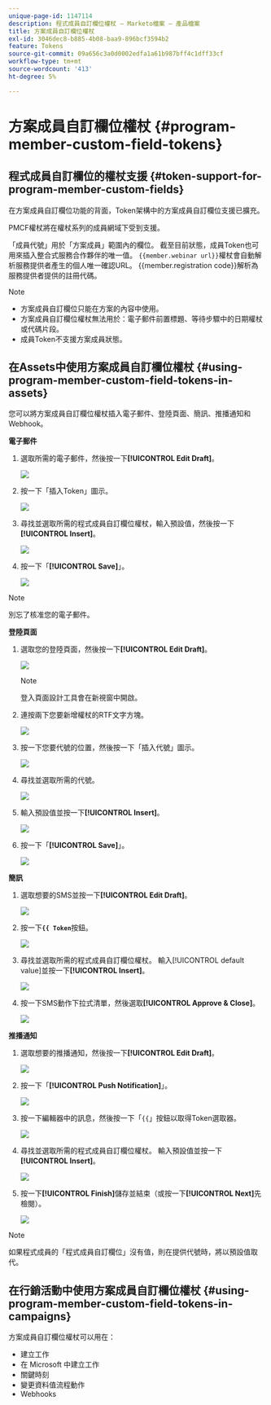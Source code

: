 ```yaml
---
unique-page-id: 1147114
description: 程式成員自訂欄位權杖 — Marketo檔案 — 產品檔案
title: 方案成員自訂欄位權杖
exl-id: 3046dec8-b885-4b08-baa9-896bcf3594b2
feature: Tokens
source-git-commit: 09a656c3a0d0002edfa1a61b987bff4c1dff33cf
workflow-type: tm+mt
source-wordcount: '413'
ht-degree: 5%

---
```


# 方案成員自訂欄位權杖 {#program-member-custom-field-tokens}

## 程式成員自訂欄位的權杖支援 {#token-support-for-program-member-custom-fields}

在方案成員自訂欄位功能的背面，Token架構中的方案成員自訂欄位支援已擴充。

PMCF權杖將在權杖系列的成員網域下受到支援。

「成員代號」用於「方案成員」範圍內的欄位。 截至目前狀態，成員Token也可用來插入整合式服務合作夥伴的唯一值。 `{{member.webinar url}}`權杖會自動解析服務提供者產生的個人唯一確認URL。 {{member.registration code}}解析為服務提供者提供的註冊代碼。

>[!NOTE]
>
>* 方案成員自訂欄位只能在方案的內容中使用。
>* 方案成員自訂欄位權杖無法用於：電子郵件前置標題、等待步驟中的日期權杖或代碼片段。
>* 成員Token不支援方案成員狀態。

## 在Assets中使用方案成員自訂欄位權杖 {#using-program-member-custom-field-tokens-in-assets}

您可以將方案成員自訂欄位權杖插入電子郵件、登陸頁面、簡訊、推播通知和Webhook。

**電子郵件**

1. 選取所需的電子郵件，然後按一下&#x200B;**[!UICONTROL Edit Draft]**。

   ![](assets/program-member-custom-field-tokens-1.png)

1. 按一下「插入Token」圖示。

   ![](assets/program-member-custom-field-tokens-2.png)

1. 尋找並選取所需的程式成員自訂欄位權杖，輸入預設值，然後按一下&#x200B;**[!UICONTROL Insert]**。

   ![](assets/program-member-custom-field-tokens-3.png)

1. 按一下「**[!UICONTROL Save]**」。

   ![](assets/program-member-custom-field-tokens-4.png)

>[!NOTE]
>
>別忘了核准您的電子郵件。

**登陸頁面**

1. 選取您的登陸頁面，然後按一下&#x200B;**[!UICONTROL Edit Draft]**。

   ![](assets/program-member-custom-field-tokens-5.png)

   >[!NOTE]
   >
   >登入頁面設計工具會在新視窗中開啟。

1. 連按兩下您要新增權杖的RTF文字方塊。

   ![](assets/program-member-custom-field-tokens-6.png)

1. 按一下您要代號的位置，然後按一下「插入代號」圖示。

   ![](assets/program-member-custom-field-tokens-7.png)

1. 尋找並選取所需的代號。

   ![](assets/program-member-custom-field-tokens-8.png)

1. 輸入預設值並按一下&#x200B;**[!UICONTROL Insert]**。

   ![](assets/program-member-custom-field-tokens-9.png)

1. 按一下「**[!UICONTROL Save]**」。

   ![](assets/program-member-custom-field-tokens-10.png)

**簡訊**

1. 選取想要的SMS並按一下&#x200B;**[!UICONTROL Edit Draft]**。

   ![](assets/program-member-custom-field-tokens-11.png)

1. 按一下&#x200B;**`{{ Token`**&#x200B;按鈕。

   ![](assets/program-member-custom-field-tokens-12.png)

1. 尋找並選取所需的程式成員自訂欄位權杖。 輸入[!UICONTROL default value]並按一下&#x200B;**[!UICONTROL Insert]**。

   ![](assets/program-member-custom-field-tokens-13.png)

1. 按一下SMS動作下拉式清單，然後選取&#x200B;**[!UICONTROL Approve & Close]**。

   ![](assets/program-member-custom-field-tokens-14.png)

**推播通知**

1. 選取想要的推播通知，然後按一下&#x200B;**[!UICONTROL Edit Draft]**。

   ![](assets/program-member-custom-field-tokens-15.png)

1. 按一下「**[!UICONTROL Push Notification]**」。

   ![](assets/program-member-custom-field-tokens-16.png)

1. 按一下編輯器中的訊息，然後按一下「`{{`」按鈕以取得Token選取器。

   ![](assets/program-member-custom-field-tokens-17.png)

1. 尋找並選取所需的程式成員自訂欄位權杖。 輸入預設值並按一下&#x200B;**[!UICONTROL Insert]**。

   ![](assets/program-member-custom-field-tokens-18.png)

1. 按一下&#x200B;**[!UICONTROL Finish]**&#x200B;儲存並結束（或按一下&#x200B;**[!UICONTROL Next]**&#x200B;先檢閱）。

   ![](assets/program-member-custom-field-tokens-19.png)

>[!NOTE]
>
>如果程式成員的「程式成員自訂欄位」沒有值，則在提供代號時，將以預設值取代。

## 在行銷活動中使用方案成員自訂欄位權杖 {#using-program-member-custom-field-tokens-in-campaigns}

方案成員自訂欄位權杖可以用在：

* 建立工作
* 在 Microsoft 中建立工作
* 關鍵時刻
* 變更資料值流程動作
* Webhooks
